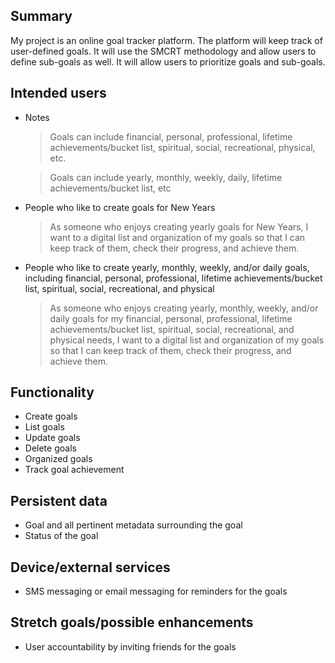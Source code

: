 ## Summary

My project is an online goal tracker platform.  The platform will keep track of user-defined goals.   It will use the SMCRT methodology and allow users to define sub-goals as well.  It will allow users to prioritize goals and sub-goals.

## Intended users

* Notes
  > Goals can include financial, personal, professional, lifetime achievements/bucket list, spiritual, social, recreational, physical, etc.
 
   > Goals can include yearly, monthly, weekly, daily, lifetime achievements/bucket list, etc

* People who like to create goals for New Years

  > As someone who enjoys creating yearly goals for New Years, I want to a digital list and organization of my goals so that I can keep track of them, check their progress, and achieve them.

* People who like to create yearly, monthly, weekly, and/or daily goals, including financial, personal, professional, lifetime achievements/bucket list, spiritual, social, recreational, and physical

  > As someone who enjoys creating yearly, monthly, weekly, and/or daily goals for my financial, personal, professional, lifetime achievements/bucket list, spiritual, social, recreational, and physical needs, I want to a digital list and organization of my goals so that I can keep track of them, check their progress, and achieve them.

## Functionality

* Create goals
* List goals
* Update goals
* Delete goals
* Organized goals
* Track goal achievement

## Persistent data

* Goal and all pertinent metadata surrounding the goal
* Status of the goal

## Device/external services

* SMS messaging or email messaging for reminders for the goals

## Stretch goals/possible enhancements 

* User accountability by inviting friends for the goals